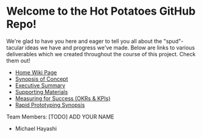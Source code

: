 # Welcome to the Hot Potatoes GitHub Repo!
We're glad to have you here and eager to tell you all about the "spud"-tacular ideas we have and progress we've made.
Below are links to various deliverables which we created throughout the course of this project. Check them out!
- [Home Wiki Page](https://github.com/StanfordCS194/win2023-team25/wiki)
- [Synopsis of Concept](https://github.com/StanfordCS194/win2023-team25/wiki/Synopsis-of-Concept)
- [Executive Summary](https://github.com/StanfordCS194/win2023-team25/wiki/Executive-Summary)
- [Supporting Materials](https://github.com/StanfordCS194/win2023-team25/wiki/Supporting-Materials)
- [Measuring for Success (OKRs & KPIs)](https://github.com/StanfordCS194/win2023-team25/wiki/Objectives)
- [Rapid Prototyping Synopsis](https://github.com/StanfordCS194/win2023-team25/wiki/Rapid-Prototyping-Synopsis)

Team Members:
[TODO] ADD YOUR NAME
* Michael Hayashi
